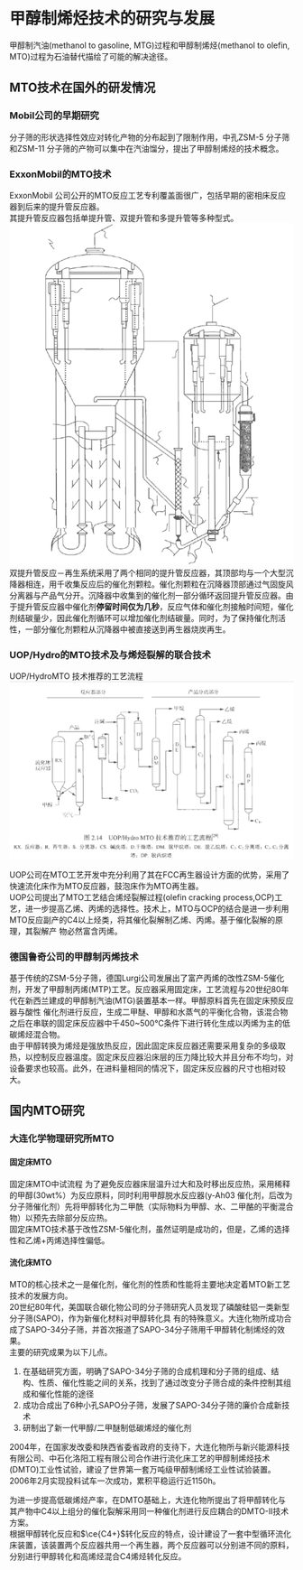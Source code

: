 # 甲醇制烯烃技术的研究与发展

甲醇制汽油(methanol to gasoline, MTG)过程和甲醇制烯烃(methanol to olefin, MTO)过程为石油替代描绘了可能的解决途径。  

## MTO技术在国外的研发情况

### Mobil公司的早期研究
  分子筛的形状选择性效应对转化产物的分布起到了限制作用，中孔ZSM-5 分子筛和ZSM-11 分子筛的产物可以集中在汽油馏分，提出了甲醇制烯烃的技术概念。   

### ExxonMobil的MTO技术
ExxonMobil 公司公开的MTO反应工艺专利覆盖面很广，包括早期的密相床反应器到后来的提升管反应器。    
其提升管反应器包括单提升管、双提升管和多提升管等多种型式。  
![美国ExxonMobil公司MTO装置的反应-再生系统](img/美国ExxonMobil公司MTO装置的反应-再生系统.PNG)
双提升管反应－再生系统采用了两个相同的提升管反应器，其顶部均与一个大型沉降器相连，用千收集反应后的催化剂颗粒。催化剂颗粒在沉降器顶部通过气固旋风分离器与产品气分开。沉降器中收集到的催化剂一部分循环返回提升管反应器。由于提升管反应器中催化剂**停留时间仅为几秒**，反应气体和催化剂接触时间短，催化剂结碳量少，因此催化剂循环可以增加催化剂结碳量。同时，为了保持催化剂活性，一部分催化剂颗粒从沉降器中被直接送到再生器烧炭再生。    

### UOP/Hydro的MTO技术及与烯烃裂解的联合技术
UOP/HydroMTO 技术推荐的工艺流程    
![UOP/HydroMTO 技术推荐的工艺流程](img\UOPMTO技术推荐的工艺流程.PNG)     

UOP公司在MTO工艺开发中充分利用了其在FCC再生器设计方面的优势，采用了快速流化床作为MTO反应器，鼓泡床作为MTO再生器。   
UOP公司提出了MTO工艺结合烯烃裂解过程(olefin cracking process,OCP)工艺，进一步提高乙烯、丙烯的选择性。技术上，MTO与OCP的结合是进一步利用MTO反应副产的C4以上烃类，将其催化裂解制乙烯、丙烯。基于催化裂解的原理，其裂解产
物必然富含丙烯。    

### 德国鲁奇公司的甲醇制丙烯技术
基于传统的ZSM-5分子筛，德国Lurgi公司发展出了富产丙烯的改性ZSM-5催化剂，开发了甲醇制丙烯(MTP)工艺。反应器采用固定床，工艺流程与20世纪80年代在新西兰建成的甲醇制汽油(MTG)装置基本一样。甲醇原料首先在固定床预反应器与酸性
催化剂进行反应，生成二甲醚、甲醇和水蒸气的平衡化合物，该混合物之后在串联的固定床反应器中千450~500°C条件下进行转化生成以丙烯为主的低碳烯烃混合物。   
由于甲醇转换为烯烃是强放热反应，因此固定床反应器还需要采用复杂的多级取热，以控制反应器温度。固定床反应器沿床层的压力降比较大并且分布不均匀，对设备要求也较高。此外，在进料量相同的情况下，固定床反应器的尺寸也相对较大。    

## 国内MTO研究
### 大连化学物理研究所MTO
#### 固定床MTO
固定床MTO中试流程
为了避免反应器床层温升过大和及时移出反应热，采用稀释的甲醇(30wt%）为反应原料，同时利用甲醇脱水反应器(y-Ah03 催化剂，后改为分子筛催化剂）先将甲醇转化为二甲酰（实际物料为甲醇、水、二甲酪的平衡混合物）以预先去除部分反应热。    
固定床MTO技术基于改性ZSM-5催化剂，虽然证明是成功的，但是，乙烯的选择性和乙烯+丙烯选择性偏低。   

#### 流化床MTO
MTO的核心技术之一是催化剂，催化剂的性质和性能将主要地决定着MTO新工艺技术的发展方向。    
20世纪80年代，美国联合碳化物公司的分子筛研究人员发现了磷酸硅铝一类新型分子筛(SAPO)，作为新催化材料对甲醇转化具
有的特殊意义。大连化物所成功合成了SAPO-34分子筛，并首次报道了SAPO-34分子筛用千甲醇转化制烯烃的效果。    
主要的研究成果为以下儿点。  

1. 在基础研究方面，明确了SAPO-34分子筛的合成机理和分子筛的组成、结构、性质、催化性能之间的关系，找到了通过改变分子筛合成的条件控制其组成和催化性能的途径    
2. 成功合成出了6种小孔SAPO分子筛，发展了SAPO-34分子筛的廉价合成新技术    
3. 研制出了新一代甲醇/二甲醚制低碳烯烃的催化剂      

2004年，在国家发改委和陕西省委省政府的支待下，大连化物所与新兴能源科技有限公司、中石化洛阳工程有限公司合作进行流化床工艺的甲醇制烯烃技术(DMTO)工业性试验，建设了世界第一套万吨级甲醇制烯烃工业性试验装置。2006年2月实现投料试车一次成功，累积平稳运行近1150h。  

为进一步提高低碳烯烃产率，在DMTO基础上，大连化物所提出了将甲醇转化与其产物中C4以上组分的催化裂解采用同一种催化剂进行反应耦合的DMTO-II技术方案。     
根据甲醇转化反应和$\ce{C4+}$转化反应的特点，设计建设了一套中型循环流化床装置，该装置两个反应器共用一个再生器，两个反应器可以分别进不同的原料，分别进行甲醇转化和高烯烃混合C4烯烃转化反应。




